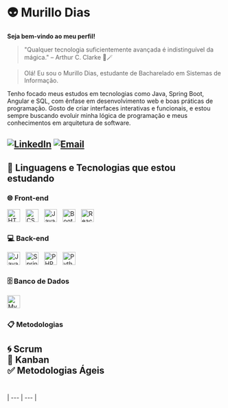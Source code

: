 # 👽 Murillo Dias
**Seja bem-vindo ao meu perfil!**
> "Qualquer tecnologia suficientemente avançada é indistinguível da mágica." – Arthur C. Clarke 🎩🪄

 > Olá! Eu sou o Murillo Dias, estudante de Bacharelado em Sistemas de Informação.

Tenho focado meus estudos em tecnologias como Java, Spring Boot, Angular e SQL, com ênfase em desenvolvimento web e boas práticas de programação. Gosto de criar interfaces interativas e funcionais, e estou sempre buscando evoluir minha lógica de programação e meus conhecimentos em arquitetura de software.


[![LinkedIn](https://img.shields.io/badge/-LinkedIn-0A66C2?style=for-the-badge&logo=linkedin&logoColor=white)](https://www.linkedin.com/in/murillo-dias-170924216/)
[![Email](https://img.shields.io/badge/-Email-D14836?style=for-the-badge&logo=gmail&logoColor=white)](mailto:murillo_diastrabalho@outlook.com)
---

## 🤖 Linguagens e Tecnologias que estou estudando

### 🌐 Front-end
<img align="left" alt="HTML" title="HTML" width="30px" style="padding-right:10px;" src="https://cdn.jsdelivr.net/gh/devicons/devicon/icons/html5/html5-original.svg" />
<img align="left" alt="CSS" title="CSS" width="30px" style="padding-right:10px;" src="https://cdn.jsdelivr.net/gh/devicons/devicon/icons/css3/css3-original.svg" />
<img align="left" alt="JavaScript" title="JavaScript" width="30px" style="padding-right:10px;" src="https://cdn.jsdelivr.net/gh/devicons/devicon/icons/javascript/javascript-original.svg" />
<img align="left" alt="Bootstrap" title="Bootstrap" width="30px" style="padding-right:10px;" src="https://cdn.jsdelivr.net/gh/devicons/devicon/icons/bootstrap/bootstrap-original.svg" />
<img align="left" alt="React" title="React" width="30px" style="padding-right:10px;" src="https://cdn.jsdelivr.net/gh/devicons/devicon/icons/react/react-original.svg" />
<br><br>

### 💻 Back-end
<img align="left" alt="Java" title="Java" width="30px" style="padding-right:10px;" src="https://cdn.jsdelivr.net/gh/devicons/devicon/icons/java/java-original.svg" />
<img align="left" alt="Spring Boot" title="Spring Boot" width="30px" style="padding-right:10px;" src="https://cdn.jsdelivr.net/gh/devicons/devicon/icons/spring/spring-original.svg" />
<img align="left" alt="PHP" title="PHP" width="30px" style="padding-right:10px;" src="https://cdn.jsdelivr.net/gh/devicons/devicon/icons/php/php-original.svg" />
<img align="left" alt="Python" title="Python" width="30px" style="padding-right:10px;" src="https://cdn.jsdelivr.net/gh/devicons/devicon/icons/python/python-original.svg" />
<br><br>

### 🗄️ Banco de Dados
<img align="left" alt="MySQL" title="MySQL" width="30px" style="padding-right:10px;" src="https://cdn.jsdelivr.net/gh/devicons/devicon/icons/mysql/mysql-original.svg" />
<!-- Se quiser incluir outro SGBD tipo PostgreSQL ou MongoDB, posso adicionar -->
<br><br>

### 📋 Metodologias
🌀 Scrum  
📌 Kanban  
✅ Metodologias Ágeis
<br><br>
---

| --- | --- |




